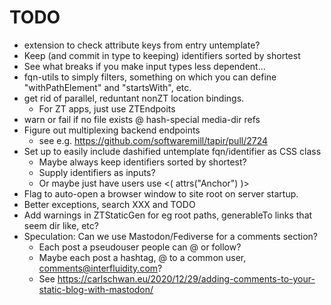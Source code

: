 # TODO
 - extension to check attribute keys from entry untemplate?
 - Keep (and commit in type to keeping) identifiers sorted by shortest
 - See what breaks if you make input types less dependent...
 - fqn-utils to simply filters, something on which you can define
   "withPathElement" and "startsWith", etc.
 - get rid of parallel, reduntant nonZT location bindings.
   - For ZT apps, just use ZTEndpoits 
 - warn or fail if no file exists @ hash-special media-dir refs
 - Figure out multiplexing backend endpoints
   - see e.g. https://github.com/softwaremill/tapir/pull/2724
 - Set up to easily include dashified untemplate fqn/identifier as CSS class
   - Maybe always keep identifiers sorted by shortest?
   - Supply identifiers as inputs?
   - Or maybe just have users use <( attrs("Anchor") )>
 - Flag to auto-open a browser window to site root on
   server startup.
 - Better exceptions, search XXX and TODO
 - Add warnings in ZTStaticGen for eg root paths, 
   generableTo links that seem dir like, etc?
 - Speculation: Can we use Mastodon/Fediverse for a comments
   section?
   - Each post a pseudouser people can @ or follow?
   - Maybe each post a hashtag, @ to a common user, 
     comments@interfluidity.com?
   - See https://carlschwan.eu/2020/12/29/adding-comments-to-your-static-blog-with-mastodon/
